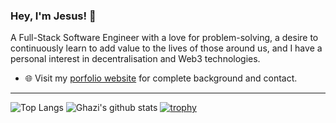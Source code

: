 ### Hey, I'm Jesus! 👋 
A Full-Stack Software Engineer with a love for problem-solving, a desire to continuously learn to add value to the lives of those around us, and I have a personal interest in decentralisation and Web3 technologies.


- 🌐 Visit my [porfolio website](www.jesusflores.io) for complete background and contact.


---

![Top Langs](https://github-readme-stats.vercel.app/api/top-langs/?username=jesus-fhz&layout=compact&theme=dark&hide_border=true)
![Ghazi's github stats](https://github-readme-stats.vercel.app/api?username=jesus-fhz&show_icons=true&hide_border=true&theme=dark)
[![trophy](https://github-profile-trophy.vercel.app/?username=jesus-fhz)](https://github.com/jesus-fhz/github-profile-trophy)



<!--
**Jesus-fhz/Jesus-fhz** is a ✨ _special_ ✨ repository because its `README.md` (this file) appears on your GitHub profile.

Here are some ideas to get you started:

- 🔭 I’m currently working on ...
- 🌱 I’m currently learning ...
- 👯 I’m looking to collaborate on ...
- 🤔 I’m looking for help with ...
- 💬 Ask me about ...
- 📫 How to reach me: ...
- 😄 Pronouns: ...
- ⚡ Fun fact: ...
-->
